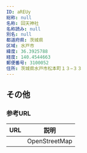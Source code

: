 ```yaml
---
ID: aREUy
総称: null
名称: 回天神社
名称読み: null
別名: null
都道府県: 茨城県
区域: 水戸市
緯度: 36.3925788
経度: 140.4544663
郵便番号: 3100052
住所: 茨城県水戸市松本町１３−３３
---
```


## その他

### 参考URL

| URL | 説明          |
| --- | ------------- |
|     | OpenStreetMap |
